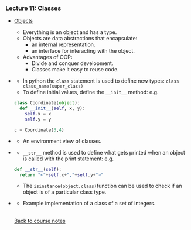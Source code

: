 ### Lecture 11: Classes

* [Objects]()
  * Everything is an object and has a type.
  * Objects are data abstractions that encapsulate:
    * an internal representation.
    * an interface for interacting with the object.
  * Advantages of OOP:
    * Divide and conquer development.
    * Classes make it easy to reuse code.

* []()
  * In python the `class` statement is used to define new types:
  `class class_name(super_class)`
  * To define initial values, define the `__init__` method:
  e.g.
  ```python
  class Coordinate(object):
    def __init__(self, x, y):
      self.x = x
      self.y = y

  c = Coordinate(3,4)
  ```

* []()
  * An environment view of classes.

* []()
  * `__str__` method is used to define what gets printed when an object is called with the print statement:
  e.g.
  ```python
  def __str__(self):
    return "<"+self.x+","+self.y+">"
  ```
  * The `isinstance(object,class)`function can be used to check if an object is of a particular class type.

* []()
  * Example implementation of a class of a set of integers.
  
  <br>

  [Back to course notes](../Course_Notes.md)
